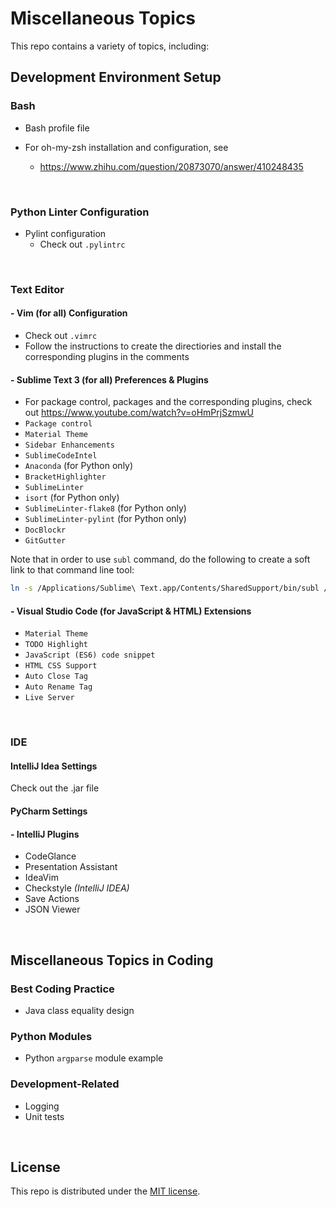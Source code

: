 # Miscellaneous Topics

This repo contains a variety of topics, including:

## Development Environment Setup

### Bash

* Bash profile file
* For oh-my-zsh installation and configuration, see

  * https://www.zhihu.com/question/20873070/answer/410248435

<br>

### Python Linter Configuration

* Pylint configuration
  * Check out `.pylintrc`

<br>

### Text Editor

#### - Vim (for all) Configuration

* Check out `.vimrc`
* Follow the instructions to create the directiories and install the corresponding plugins in the comments

#### - Sublime Text 3 (for all) Preferences & Plugins

* For package control, packages and the corresponding plugins, check out https://www.youtube.com/watch?v=oHmPrjSzmwU
* `Package control`
* `Material Theme`
* `Sidebar Enhancements`
* `SublimeCodeIntel`
* `Anaconda` (for Python only)
* `BracketHighlighter`
* `SublimeLinter`
* `isort` (for Python only)
* `SublimeLinter-flake8` (for Python only)
* `SublimeLinter-pylint` (for Python only)
* `DocBlockr`
* `GitGutter`

Note that in order to use `subl` command, do the following to create a soft link to that command line tool:

```bash
ln -s /Applications/Sublime\ Text.app/Contents/SharedSupport/bin/subl /usr/local/bin/subl
```

#### - Visual Studio Code (for JavaScript & HTML) Extensions

* `Material Theme`
* `TODO Highlight`
* `JavaScript (ES6) code snippet`
* `HTML CSS Support`
* `Auto Close Tag`
* `Auto Rename Tag`
* `Live Server`

<br>

### IDE

#### IntelliJ Idea Settings

Check out the .jar file

#### PyCharm Settings

#### - IntelliJ Plugins

* CodeGlance
* Presentation Assistant
* IdeaVim
* Checkstyle   *(IntelliJ IDEA)*
* Save Actions
* JSON Viewer

<br>

## Miscellaneous Topics in Coding

### Best Coding Practice

* Java class equality design

### Python Modules

* Python `argparse` module example

### Development-Related

* Logging
* Unit tests

<br>

## License

 This repo is distributed under the <a href="https://github.com/Ziang-Lu/Miscellaneous/blob/master/LICENSE">MIT license</a>.
